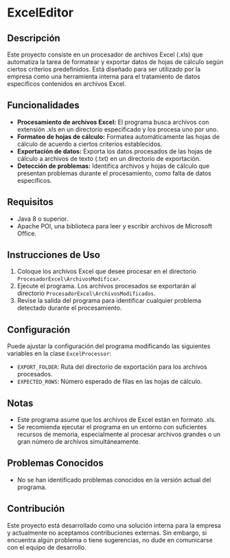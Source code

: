 # ExcelEditor

## Descripción
Este proyecto consiste en un procesador de archivos Excel (.xls) que automatiza la tarea de formatear y exportar datos de hojas de cálculo según ciertos criterios predefinidos. Está diseñado para ser utilizado por la empresa como una herramienta interna para el tratamiento de datos específicos contenidos en archivos Excel.

## Funcionalidades
- **Procesamiento de archivos Excel:** El programa busca archivos con extensión .xls en un directorio especificado y los procesa uno por uno.
- **Formateo de hojas de cálculo:** Formatea automáticamente las hojas de cálculo de acuerdo a ciertos criterios establecidos.
- **Exportación de datos:** Exporta los datos procesados de las hojas de cálculo a archivos de texto (.txt) en un directorio de exportación.
- **Detección de problemas:** Identifica archivos y hojas de cálculo que presentan problemas durante el procesamiento, como falta de datos específicos.

## Requisitos
- Java 8 o superior.
- Apache POI, una biblioteca para leer y escribir archivos de Microsoft Office.

## Instrucciones de Uso
1. Coloque los archivos Excel que desee procesar en el directorio `ProcesadorExcel\ArchivosModificar`.
2. Ejecute el programa. Los archivos procesados se exportarán al directorio `ProcesadorExcel\ArchivosModificados`.
3. Revise la salida del programa para identificar cualquier problema detectado durante el procesamiento.

## Configuración
Puede ajustar la configuración del programa modificando las siguientes variables en la clase `ExcelProcessor`:
- `EXPORT_FOLDER`: Ruta del directorio de exportación para los archivos procesados.
- `EXPECTED_ROWS`: Número esperado de filas en las hojas de cálculo.

## Notas
- Este programa asume que los archivos de Excel están en formato .xls.
- Se recomienda ejecutar el programa en un entorno con suficientes recursos de memoria, especialmente al procesar archivos grandes o un gran número de archivos simultáneamente.

## Problemas Conocidos
- No se han identificado problemas conocidos en la versión actual del programa.

## Contribución
Este proyecto está desarrollado como una solución interna para la empresa y actualmente no aceptamos contribuciones externas. Sin embargo, si encuentra algún problema o tiene sugerencias, no dude en comunicarse con el equipo de desarrollo.
